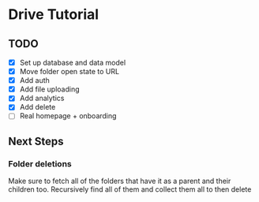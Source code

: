 # Drive Tutorial

## TODO

- [x] Set up database and data model
- [x] Move folder open state to URL
- [x] Add auth
- [x] Add file uploading
- [x] Add analytics
- [x] Add delete
- [ ] Real homepage + onboarding

## Next Steps

### Folder deletions

Make sure to fetch all of the folders that have it as a parent and their children too. Recursively find all of them and collect them all to then delete
